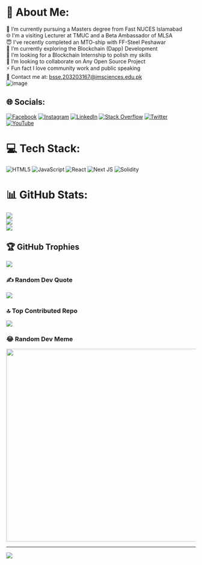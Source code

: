 # 💫 About Me:
🔭 I’m currently pursuing a Masters degree from Fast NUCES Islamabad<br />
🌐 I'm a visiting Lecturer at TMUC and  a Beta Ambassador of MLSA<br />
😇 I've recently completed an MTO-ship with FF-Steel Peshawar<br />
🌱 I’m currently exploring the Blockchain (Dapp) Development<br />
🤝 I’m looking for a Blockchain Internship to polish my skills<br />
👯 I’m looking to collaborate on Any Open Source Project<br />
⚡ Fun fact I love community work and public speaking<br />
💬 Contact me at: bsse.203203167@imsciences.edu.pk<br />
![image](https://github.com/user-attachments/assets/32cbcdf8-843a-4a18-aff5-8352bab74ffc)<br />



## 🌐 Socials:
[![Facebook](https://img.shields.io/badge/Facebook-%231877F2.svg?logo=Facebook&logoColor=white)](https://facebook.com//imranimsciences) [![Instagram](https://img.shields.io/badge/Instagram-%23E4405F.svg?logo=Instagram&logoColor=white)](https://instagram.com/imrankhanims1/) [![LinkedIn](https://img.shields.io/badge/LinkedIn-%230077B5.svg?logo=linkedin&logoColor=white)](https://linkedin.com/in/imranimsciences/) [![Stack Overflow](https://img.shields.io/badge/-Stackoverflow-FE7A16?logo=stack-overflow&logoColor=white)](https://stackoverflow.com/users/14915004/imran-khan) [![Twitter](https://img.shields.io/badge/Twitter-%231DA1F2.svg?logo=Twitter&logoColor=white)](https://twitter.com/Imrankh95501279) [![YouTube](https://img.shields.io/badge/YouTube-%23FF0000.svg?logo=YouTube&logoColor=white)](https://youtube.com/@itpeshawar7550) 

# 💻 Tech Stack:
![HTML5](https://img.shields.io/badge/html5-%23E34F26.svg?style=for-the-badge&logo=html5&logoColor=white) ![JavaScript](https://img.shields.io/badge/javascript-%23323330.svg?style=for-the-badge&logo=javascript&logoColor=%23F7DF1E) ![React](https://img.shields.io/badge/react-%2320232a.svg?style=for-the-badge&logo=react&logoColor=%2361DAFB) ![Next JS](https://img.shields.io/badge/Next-black?style=for-the-badge&logo=next.js&logoColor=white) ![Solidity](https://img.shields.io/badge/Solidity-%23363636.svg?style=for-the-badge&logo=solidity&logoColor=white)
# 📊 GitHub Stats:
![](https://github-readme-stats.vercel.app/api?username=ImranKhanIMS&theme=city_light&hide_border=false&include_all_commits=true&count_private=true)<br/>
![](https://github-readme-streak-stats.herokuapp.com/?user=ImranKhanIMS&theme=city_light&hide_border=false)<br/>
![](https://github-readme-stats.vercel.app/api/top-langs/?username=ImranKhanIMS&theme=city_light&hide_border=false&include_all_commits=true&count_private=true&layout=compact)

## 🏆 GitHub Trophies
![](https://github-profile-trophy.vercel.app/?username=ImranKhanIMS&theme=radical&no-frame=false&no-bg=true&margin-w=4)

### ✍️ Random Dev Quote
![](https://quotes-github-readme.vercel.app/api?type=horizontal&theme=radical)

### 🔝 Top Contributed Repo
![](https://github-contributor-stats.vercel.app/api?username=ImranKhanIMS&limit=5&theme=dark&combine_all_yearly_contributions=true)

### 😂 Random Dev Meme
<img src="https://rm.up.railway.app/" width="512px"/>

---
[![](https://visitcount.itsvg.in/api?id=ImranKhanIMS&icon=2&color=0)](https://visitcount.itsvg.in)
